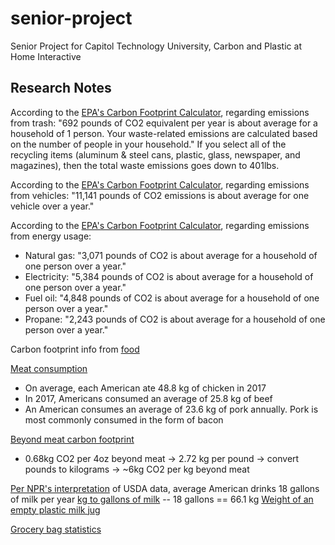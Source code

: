 # senior-project
Senior Project for Capitol Technology University, Carbon and Plastic at Home Interactive

## Research Notes
According to the [EPA's Carbon Footprint Calculator](https://www3.epa.gov/carbon-footprint-calculator/), regarding emissions from trash: "692 pounds of CO2 equivalent per year is about average for a household of 1 person. Your waste-related emissions are calculated based on the number of people in your household." If you select all of the recycling items (aluminum & steel cans, plastic, glass, newspaper, and magazines), then the total waste emissions goes down to 401lbs.

According to the [EPA's Carbon Footprint Calculator](https://www3.epa.gov/carbon-footprint-calculator/), regarding emissions from vehicles: "11,141 pounds of CO2 emissions is about average for one vehicle over a year."

According to the [EPA's Carbon Footprint Calculator](https://www3.epa.gov/carbon-footprint-calculator/), regarding emissions from energy usage:
 * Natural gas: "3,071 pounds of CO2 is about average for a household of one person over a year."
 * Electricity: "5,384 pounds of CO2 is about average for a household of one person over a year."
 * Fuel oil: "4,848 pounds of CO2 is about average for a household of one person over a year."
 * Propane: "2,243 pounds of CO2 is about average for a household of one person over a year."

Carbon footprint info from [food](https://interactive.carbonbrief.org/what-is-the-climate-impact-of-eating-meat-and-dairy/)

[Meat consumption](https://www.worldatlas.com/articles/meat-consumption-in-america.html)
 * On average, each American ate 48.8 kg of chicken in 2017
 * In 2017, Americans consumed an average of 25.8 kg of beef
 * An American consumes an average of 23.6 kg of pork annually. Pork is most commonly consumed in the form of bacon

[Beyond meat carbon footprint](https://consumerecology.com/beyond-meat-burger-carbon-footprint-environmental-impact/)
 * 0.68kg CO2 per 4oz beyond meat -> 2.72 kg per pound -> convert pounds to kilograms -> ~6kg CO2 per kg beyond meat

[Per NPR's interpretation](https://www.npr.org/sections/thesalt/2017/05/16/528460207/why-are-americans-drinking-less-cows-milk-its-appeal-has-curdled#:~:text=Americans%20are%20drinking%20a%20lot%20less%20milk%20than,breakfast%20cereal%20or%20dipped%20into%20the%20occasional%20milkshake.) of USDA data, average American drinks 18 gallons of milk per year
[kg to gallons of milk](https://coolconversion.com/density-volume-mass/----gallon--of--milk--in--kg#:~:text=US%20gallons%20to%20kilograms%20of%20Milk%20%20,%2029.4%20kilograms%20%2018%20more%20rows%20) -- 18 gallons == 66.1 kg
[Weight of an empty plastic milk jug](https://www.waste360.com/mag/waste_hdpe_bottles_2#:~:text=An%20empty%201-gallon%20milk%20jug%20weighed%2095%20grams,1970.%20Now%2C%20it%20weighs%20less%20than%2060%20grams.)

[Grocery bag statistics](https://cen.acs.org/articles/92/i37/Breaking-Plastic-Bag-Habit.html)